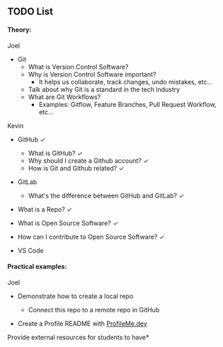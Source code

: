 <h2>TODO List</h2>

<h4>Theory:</h4>

Joel
- Git
  - What is Version Control Software?
  - Why is Version Control Software important?
    - It helps us collaborate, track changes, undo mistakes, etc...
  - Talk about why Git is a standard in the tech industry
  - What are Git Workflows?
    - Examples: Gitflow, Feature Branches, Pull Request Workflow, etc...
     
Kevin
- GitHub ✓
  - What is GitHub? ✓
  - Why should I create a Github account? ✓
  - How is Git and Github related? ✓

- GitLab
  - What's the difference between GitHub and GitLab? ✓
- What is a Repo? ✓
- What is Open Source Software? ✓
- How can I contribute to Open Source Software? ✓

- VS Code 
  
<h4>Practical examples:</h4>
Joel
<br>

- Demonstrate how to create a local repo
  - Connect this repo to a remote repo in GitHub
    
- Create a Profile README with [ProfileMe.dev](https://www.profileme.dev/)

Provide external resources for students to have*

